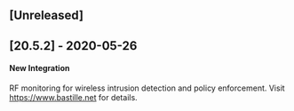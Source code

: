 ## [Unreleased]


## [20.5.2] - 2020-05-26
#### New Integration
RF monitoring for wireless intrusion detection and policy enforcement. Visit https://www.bastille.net for details.